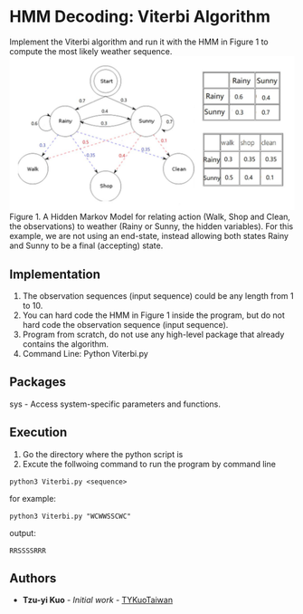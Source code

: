 # HMM Decoding: Viterbi Algorithm

Implement the Viterbi algorithm and run it with the HMM in Figure 1 to compute the most likely weather sequence.
![Figure 1](figure1.png)
Figure 1. A Hidden Markov Model for relating action (Walk, Shop and Clean, the observations) to weather (Rainy or Sunny, the hidden variables). For this example, we are not using an end-state, instead allowing both states Rainy and Sunny to be a final (accepting) state.

## Implementation
1. The observation sequences (input sequence) could be any length from 1 to 10.
2. You can hard code the HMM in Figure 1 inside the program, but do not hard code the observation
sequence (input sequence).
3. Program from scratch, do not use any high-level package that already contains the algorithm.
4. Command Line: Python Viterbi.py <sequence>

## Packages
sys - Access system-specific parameters and functions.

## Execution

1. Go the directory where the python script is
2. Excute the follwoing command to run the program by command line

```
python3 Viterbi.py <sequence>
```

for example:
```
python3 Viterbi.py "WCWWSSCWC"
```

output:
```
RRSSSSRRR
```

## Authors
* **Tzu-yi Kuo** - *Initial work* - [TYKuoTaiwan](https://github.com/TYKuoTaiwan)
